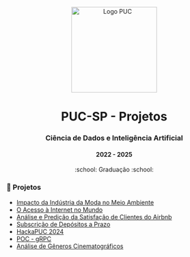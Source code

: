 <p align="center">
<img src="https://www.pucsp.br/sites/default/files/download/brasao-PUCSP-assinatura-principal-RGB.png" alt="Logo PUC" height="200px" />
</p>

<h1 align="center">PUC-SP - Projetos</h1>

<h3 align="center">Ciência de Dados e Inteligência Artificial</h3>
<h4 align="center">2022 - 2025</h4>
<p align='center'> :school: Graduação :school: </p>
 
### :open_file_folder: Projetos
- [Impacto da Indústria da Moda no Meio Ambiente](https://github.com/maafinotti/impacto_da_industria_da_moda_no_meio_ambiente)
- [O Acesso à Internet no Mundo](https://github.com/maafinotti/o_acesso_a_internet_no_mundo/blob/main/README.md)
- [Análise e Predição da Satisfação de Clientes do Airbnb](https://github.com/maafinotti/satisfacao_clientes_airbnb)
- [Subscrição de Depósitos a Prazo](https://github.com/maafinotti/bank_additional)
- [HackaPUC 2024](https://github.com/maafinotti/hackaPUC_24)
- [POC - gRPC](https://github.com/maafinotti/POC_gRPC)
- [Análise de Gêneros Cinematográficos](https://github.com/maafinotti/analise_de_generos_cinematograficos)
